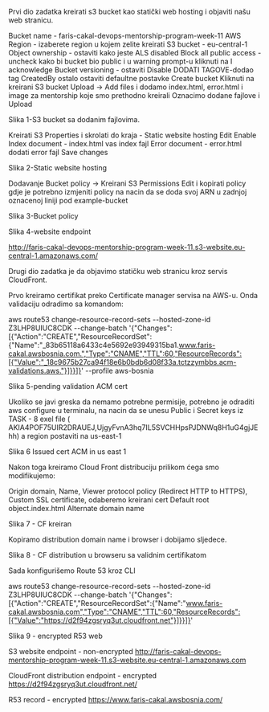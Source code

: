 Prvi dio zadatka kreirati s3 bucket kao statički web hosting i objaviti našu web stranicu.

Bucket name - faris-cakal-devops-mentorship-program-week-11
AWS Region - izaberete region u kojem zelite kreirati S3 bucket - eu-central-1
Object ownership - ostaviti kako jeste ALS disabled
Block all public access - uncheck kako bi bucket bio public i u warning prompt-u kliknuti na I acknowledge
Bucket versioning - ostaviti Disable
DODATI TAGOVE-dodao tag CreatedBy
ostalo ostaviti defaultne postavke
Create bucket
Kliknuti na kreirani S3 bucket
Upload -> Add files i dodamo index.html, error.html i image za mentorship koje smo prethodno kreirali
Oznacimo dodane fajlove i Upload

Slika 1-S3 bucket sa dodanim fajlovima.

Kreirati S3 Properties i skrolati do kraja - Static website hosting 
Edit
Enable
Index document - index.html vas index fajl
Error document - error.html dodati error fajl
Save changes

Slika 2-Static website hosting

Dodavanje Bucket policy -> Kreirani S3 Permissions
Edit i kopirati policy gdje je potrebno izmjeniti policy na nacin da se doda svoj ARN u zadnjoj oznacenoj liniji pod example-bucket

Slika 3-Bucket policy

Slika 4-website endpoint

http://faris-cakal-devops-mentorship-program-week-11.s3-website.eu-central-1.amazonaws.com/



Drugi dio zadatka je da objavimo statičku web stranicu kroz servis CloudFront.


Prvo kreiramo certifikat preko Certificate manager servisa na AWS-u.
Onda validaciju odradimo sa komandom:

aws route53 change-resource-record-sets --hosted-zone-id Z3LHP8UIUC8CDK --change-batch '{"Changes":[{"Action":"CREATE","ResourceRecordSet":{"Name":"_83b65118a6433c4e5692e93949315ba1.www.faris-cakal.awsbosnia.com.","Type":"CNAME","TTL":60,"ResourceRecords":[{"Value":"_18c9675b27ca94f18e6b0bdb6d08f33a.tctzzymbbs.acm-validations.aws."}]}}]}' --profile aws-bosnia

Slika 5-pending validation ACM cert

Ukoliko se javi greska da nemamo potrebne permisije, potrebno je odraditi aws configure u terminalu, na nacin da se unesu Public i Secret keys iz TASK - 8 exel file ( AKIA4POF75UIR2DRAUEJ,UjgyFvnA3hq7IL5SVCHHpsPJDNWq8H1uG4gjJEhh) a region postaviti na us-east-1

Slika 6 Issued cert ACM in us east 1

Nakon toga kreiramo Cloud Front distribuciju prilikom ćega smo modifikujemo:

Origin domain,
Name,
Viewer protocol policy (Redirect HTTP to HTTPS),
Custom SSL certificate, odaberemo kreirani cert
Default root object.index.html
Alternate domain name

Slika 7 - CF kreiran

Kopiramo distribution domain name i browser i dobijamo sljedece.

Slika 8 - CF distribution u browseru sa validnim certifikatom

Sada konfigurišemo Route 53 kroz CLI


aws route53 change-resource-record-sets --hosted-zone-id Z3LHP8UIUC8CDK --change-batch '{"Changes":[{"Action":"CREATE","ResourceRecordSet":{"Name":"www.faris-cakal.awsbosnia.com","Type":"CNAME","TTL":60,"ResourceRecords":[{"Value":"https://d2f94zgsryq3ut.cloudfront.net"}]}}]}'

Slika 9 - encrypted R53 web

S3 website endpoint - non-encrypted
http://faris-cakal-devops-mentorship-program-week-11.s3-website.eu-central-1.amazonaws.com

CloudFront distribution endpoint - encrypted
https://d2f94zgsryq3ut.cloudfront.net/

R53 record - encrypted
https://www.faris-cakal.awsbosnia.com/
